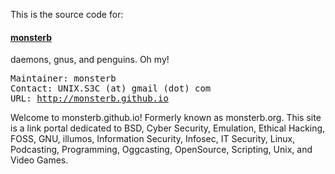 <p>This is the source code for:</p>
<h4><a href="http://monsterb.github.io">monsterb</a></h4>
<p>daemons, gnus, and penguins. Oh my!</p>
<pre>
Maintainer: monsterb
Contact: UNIX.S3C (at) gmail (dot) com
URL: <a href="http://monsterb.github.io">http://monsterb.github.io</a>
</pre>

<p>Welcome to monsterb.github.io! Formerly known as monsterb.org. This site is a link portal dedicated to BSD, Cyber Security, Emulation, Ethical Hacking, FOSS, GNU, illumos, Information Security, Infosec, IT Security, Linux, Podcasting, Programming, Oggcasting, OpenSource, Scripting, Unix, and Video Games.</p>
